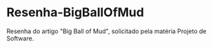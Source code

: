 # Resenha-BigBallOfMud
Resenha do artigo "Big Ball of Mud", solicitado pela matéria Projeto de Software.
